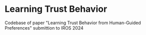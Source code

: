 # Learning Trust Behavior
Codebase of paper "Learning Trust Behavior from Human-Guided Preferences" submittion to IROS 2024


